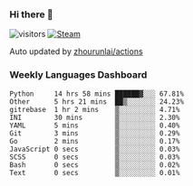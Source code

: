 ### Hi there 👋

![visitors](https://visitor-badge.glitch.me/badge?page_id=zhourunlai)
[![Steam](https://img.shields.io/badge/dynamic/json?label=Steam&query=%24.data.totalSubs&url=https%3A%2F%2Fapi.spencerwoo.com%2Fsubstats%2F%3Fsource%3DsteamGames%26queryKey%3D76561198285156854&suffix=%20Games&logo=steam&labelColor=134375&color=0b1a37&longCache=true)](http://steamcommunity.com/profiles/76561198285156854)

Auto updated by <a href="https://github.com/zhourunlai/zhourunlai/actions" target="_blank">zhourunlai/actions</a>

### Weekly Languages Dashboard

<!--PART:wakatime-->
```text
Python     14 hrs 58 mins ██████▓░░░ 67.81%
Other      5 hrs 21 mins  ██▒░░░░░░░ 24.23%
gitrebase  1 hr 2 mins    ▒░░░░░░░░░ 4.71%
INI        30 mins        ▒░░░░░░░░░ 2.30%
YAML       5 mins         ▒░░░░░░░░░ 0.40%
Git        3 mins         ▒░░░░░░░░░ 0.29%
Go         2 mins         ▒░░░░░░░░░ 0.17%
JavaScript 0 secs         ▒░░░░░░░░░ 0.03%
SCSS       0 secs         ▒░░░░░░░░░ 0.03%
Bash       0 secs         ▒░░░░░░░░░ 0.02%
Text       0 secs         ▒░░░░░░░░░ 0.01%
```
<!--PART:wakatime-->
